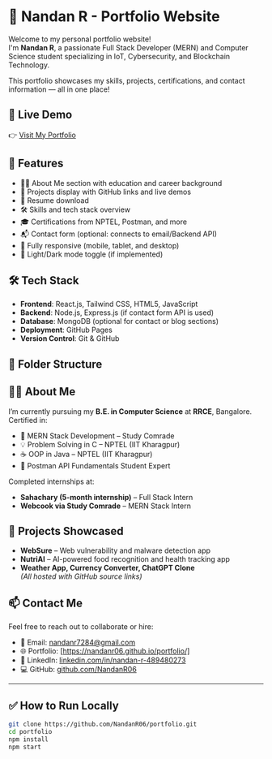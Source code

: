 # 💼 Nandan R - Portfolio Website

Welcome to my personal portfolio website!  
I'm **Nandan R**, a passionate Full Stack Developer (MERN) and Computer Science student specializing in IoT, Cybersecurity, and Blockchain Technology.

This portfolio showcases my skills, projects, certifications, and contact information — all in one place!

## 🚀 Live Demo

👉 [Visit My Portfolio](https://nandanr06.github.io/portfolio/)

## 📸 Features

- 🧑‍💻 About Me section with education and career background
- 💼 Projects display with GitHub links and live demos
- 🧾 Resume download
- 🛠 Skills and tech stack overview
- 🎓 Certifications from NPTEL, Postman, and more
- 📬 Contact form (optional: connects to email/Backend API)
- 📱 Fully responsive (mobile, tablet, and desktop)
- 🌙 Light/Dark mode toggle (if implemented)

## 🛠️ Tech Stack

- **Frontend**: React.js, Tailwind CSS, HTML5, JavaScript
- **Backend**: Node.js, Express.js (if contact form API is used)
- **Database**: MongoDB (optional for contact or blog sections)
- **Deployment**:  GitHub Pages
- **Version Control**: Git & GitHub

## 📁 Folder Structure



## 🧑‍🎓 About Me

I’m currently pursuing my **B.E. in Computer Science** at **RRCE**, Bangalore.  
Certified in:
- 🚀 MERN Stack Development – Study Comrade
- 💡 Problem Solving in C – NPTEL (IIT Kharagpur)
- ☕ OOP in Java – NPTEL (IIT Kharagpur)
- 🧪 Postman API Fundamentals Student Expert

Completed internships at:
- **Sahachary (5-month internship)** – Full Stack Intern
- **Webcook via Study Comrade** – MERN Stack Intern

## 📂 Projects Showcased

- **WebSure** – Web vulnerability and malware detection app  
- **NutriAI** – AI-powered food recognition and health tracking app  
- **Weather App, Currency Converter, ChatGPT Clone**  
*(All hosted with GitHub source links)*

## 📫 Contact Me

Feel free to reach out to collaborate or hire:

- 📧 Email: nandanr7284@gmail.com  
- 🌐 Portfolio: [https://nandanr06.github.io/portfolio/]  
- 💼 LinkedIn: [linkedin.com/in/nandan-r-489480273](https://www.linkedin.com/in/nandan-r-489480273/)  
- 💻 GitHub: [github.com/NandanR06](https://github.com/NandanR06)

---

## ✅ How to Run Locally

```bash
git clone https://github.com/NandanR06/portfolio.git
cd portfolio
npm install
npm start
